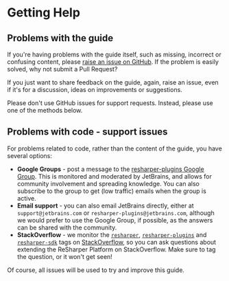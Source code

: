 ---
---

# Getting Help

## Problems with the guide

If you're having problems with the guide itself, such as missing, incorrect or confusing content, please [raise an issue on GitHub](https://github.com/JetBrains/resharper-devguide/issues). If the problem is easily solved, why not submit a Pull Request?

If you just want to share feedback on the guide, again, raise an issue, even if it's for a discussion, ideas on improvements or suggestions.

Please don't use GitHub issues for support requests. Instead, please use one of the methods below.

## Problems with code - support issues

For problems related to code, rather than the content of the guide, you have several options:

* **Google Groups** - post a message to the [resharper-plugins Google Group](https://groups.google.com/d/forum/resharper-plugins). This is monitored and moderated by JetBrains, and allows for community involvement and spreading knowledge. You can also subscribe to the group to get (low traffic) emails when the group is active.
* **Email support** - you can also email JetBrains directly, either at `support@jetbrains.com` or `resharper-plugins@jetbrains.com`, although we would prefer to use the Google Group, if possible, as the answers can be shared with the community.
* **StackOverflow** - we monitor the [`resharper`](http://stackoverflow.com/questions/tagged/resharper), [`resharper-plugins`](http://stackoverflow.com/questions/tagged/resharper-plugins) and [`resharper-sdk`](http://stackoverflow.com/questions/tagged/resharper-sdk) tags on [StackOverflow](http://stackoverflow.com), so you can ask questions about extending the ReSharper Platform on StackOverflow. Make sure to tag the question, or it won't get seen!

Of course, all issues will be used to try and improve this guide.

